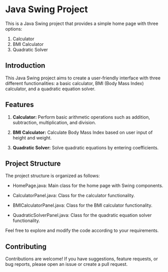 # Java Swing Project

This is a Java Swing project that provides a simple home page with three options:

1. Calculator
2. BMI Calculator
3. Quadratic Solver


## Introduction

This Java Swing project aims to create a user-friendly interface with three different functionalities: a basic calculator, BMI (Body Mass Index) calculator, and a quadratic equation solver.

## Features

1. **Calculator:** Perform basic arithmetic operations such as addition, subtraction, multiplication, and division.

2. **BMI Calculator:** Calculate Body Mass Index based on user input of height and weight.

3. **Quadratic Solver:** Solve quadratic equations by entering coefficients.


## Project Structure

The project structure is organized as follows:

- HomePage.java: Main class for the home page with Swing components.

- CalculatorPanel.java: Class for the calculator functionality.

- BMICalculatorPanel.java: Class for the BMI calculator functionality.

- QuadraticSolverPanel.java: Class for the quadratic equation solver functionality.

Feel free to explore and modify the code according to your requirements.

## Contributing

Contributions are welcome! If you have suggestions, feature requests, or bug reports, please open an issue or create a pull request.